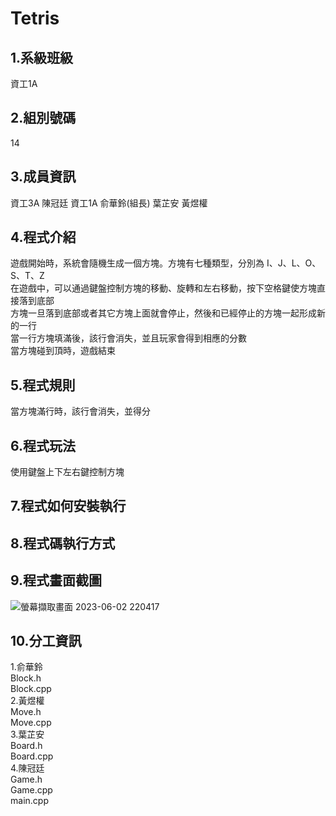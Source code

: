 # Tetris
## **1.系級班級**
資工1A
## **2.組別號碼**
14
## **3.成員資訊**
資工3A 陳冠廷 資工1A 俞華鈴(組長) 葉芷安 黃煜權
## **4.程式介紹**
遊戲開始時，系統會隨機生成一個方塊。方塊有七種類型，分別為 I、J、L、O、S、T、Z  
在遊戲中，可以通過鍵盤控制方塊的移動、旋轉和左右移動，按下空格鍵使方塊直接落到底部  
方塊一旦落到底部或者其它方塊上面就會停止，然後和已經停止的方塊一起形成新的一行  
當一行方塊填滿後，該行會消失，並且玩家會得到相應的分數  
當方塊碰到頂時，遊戲結束 
## **5.程式規則**
當方塊滿行時，該行會消失，並得分
## **6.程式玩法**
使用鍵盤上下左右鍵控制方塊
## **7.程式如何安裝執行**
## **8.程式碼執行方式**
## **9.程式畫面截圖**
![螢幕擷取畫面 2023-06-02 220417](https://github.com/yhlyyuu/Tetris/assets/126648746/b15cc918-c389-4b41-b9cf-0c70d3b5bc1a)

## **10.分工資訊**
1.俞華鈴   
  Block.h  
  Block.cpp  
2.黃煜權   
  Move.h  
  Move.cpp  
3.葉芷安   
  Board.h  
  Board.cpp  
4.陳冠廷   
  Game.h  
  Game.cpp  
  main.cpp  

